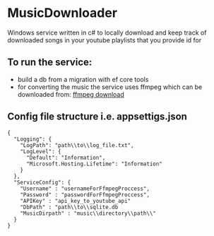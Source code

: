 # MusicDownloader
Windows service written in c# to locally download and keep track of downloaded songs in your youtube playlists that you provide id for

## To run the service:
- build a db from a migration with ef core tools
- for converting the music the service uses ffmpeg which can be downloaded from: [ffmpeg download](https://www.gyan.dev/ffmpeg/builds/)

## Config file structure i.e. appsettigs.json
```
{
  "Logging": {
    "LogPath": "path\\to\\log_file.txt",
    "LogLevel": {
      "Default": "Information",
      "Microsoft.Hosting.Lifetime": "Information"
    }
  },
  "ServiceConfig": {
    "Username" : "usernameForFfmpegProccess",
    "Password" : "passwordForFfmpegProccess",
    "APIKey" : "api_key_to_youtube_api"
    "DbPath" : "path\\to\\sqlite.db
    "MusicDirpath" : "music\\directory\\path\\"
  }
}

